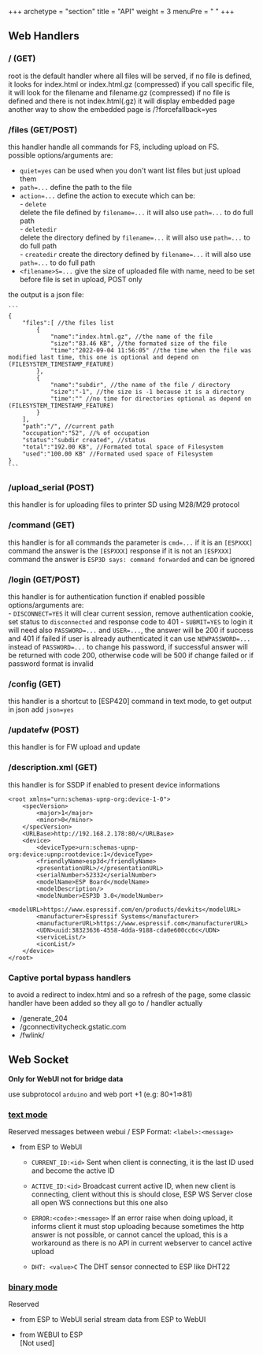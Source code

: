 +++
archetype = "section"
title = "API"
weight = 3
menuPre = "<i class='fas fa-cogs'></i> "
+++

## Web Handlers 

### / (GET)
root is the default handler where all files will be served, if no file is defined, it looks for index.html or index.html.gz (compressed)
if you call specific file, it will look for the filename and filename.gz (compressed)
if no file is defined and there is not index.html(.gz) it will display embedded page
another way to show the embedded page is /?forcefallback=yes


### /files (GET/POST)
this handler handle all commands for FS, including upload on FS.   
    possible options/arguments are:   
- `quiet=yes` can be used when you don't want list files but just upload them    
- `path=...` define the path to the file    
- `action=...` define the action to execute which can be:  
        - `delete`   
            delete the file defined by `filename=...` it will also use `path=...` to do full path  
        - `deletedir`  
            delete the directory defined by `filename=...` it will also use `path=...` to do full path    
        - `createdir`
             create the directory defined by `filename=...` it will also use `path=...` to do full path  
- `<filename>S=...` give the size of uploaded file with <filename> name, need to be set before file is set in upload, POST only   

the output is a json file:  

    ```
    {   
        "files":[ //the files list  
            {  
                "name":"index.html.gz", //the name of the file
                "size":"83.46 KB", //the formated size of the file 
                "time":"2022-09-04 11:56:05" //the time when the file was modified last time, this one is optional and depend on (FILESYSTEM_TIMESTAMP_FEATURE)
            },
            {
                "name":"subdir", //the name of the file / directory
                "size":"-1", //the size is -1 because it is a directory
                "time":"" //no time for directories optional as depend on (FILESYSTEM_TIMESTAMP_FEATURE)
            }
        ],
        "path":"/", //current path
        "occupation":"52", //% of occupation
        "status":"subdir created", //status 
        "total":"192.00 KB", //Formated total space of Filesystem
        "used":"100.00 KB" //Formated used space of Filesystem
    }
    ```

### /upload_serial (POST)
this handler is for uploading files to printer SD using M28/M29 protocol

### /command (GET)
this handler is for all commands the parameter is `cmd=...`
if it is an `[ESPXXX]` command the answer is the `[ESPXXX]` response
if it is not an `[ESPXXX]` command the answer is `ESP3D says: command forwarded` and can be ignored

### /login (GET/POST)
this handler is for authentication function if enabled
    possible options/arguments are:  
        - `DISCONNECT=YES`
            it will clear current session, remove authentication cookie, set status to `disconnected` and response code to 401
        - `SUBMIT=YES`
            to login it will need also `PASSWORD=...` and `USER=...`, the answer will be 200 if success and 401 if failed
            if user is already authenticated it can use `NEWPASSWORD=...` instead of `PASSWORD=...` to change his password, if successful answer will be returned with code 200, otherwise code will be 500 if change failed or if password format is invalid

### /config (GET)
this handler is a shortcut to [ESP420] command in text mode, to get output in json add `json=yes`

### /updatefw (POST)
this handler is for FW upload and update

### /description.xml (GET)
this handler is for SSDP if enabled to present device informations  

```
<root xmlns="urn:schemas-upnp-org:device-1-0">
    <specVersion>
        <major>1</major>
        <minor>0</minor>
    </specVersion>
    <URLBase>http://192.168.2.178:80/</URLBase>
    <device>
        <deviceType>urn:schemas-upnp-org:device:upnp:rootdevice:1</deviceType>
        <friendlyName>esp3d</friendlyName>
        <presentationURL>/</presentationURL>
        <serialNumber>52332</serialNumber>
        <modelName>ESP Board</modelName>
        <modelDescription/>
        <modelNumber>ESP3D 3.0</modelNumber>
        <modelURL>https://www.espressif.com/en/products/devkits</modelURL>
        <manufacturer>Espressif Systems</manufacturer>
        <manufacturerURL>https://www.espressif.com</manufacturerURL>
        <UDN>uuid:38323636-4558-4dda-9188-cda0e600cc6c</UDN>
        <serviceList/>
        <iconList/>
    </device>
</root>
```
### Captive portal bypass handlers
to avoid a redirect to index.html and so a refresh of the page, some classic handler have been added so they all go to / handler actually
 - /generate_204
 - /gconnectivitycheck.gstatic.com
 - /fwlink/


## Web Socket 
**Only for WebUI not for bridge data**

use subprotocol `arduino` and web port +1 (e.g: 80+1=>81)

### <u>text mode</u>

Reserved
messages between webui / ESP
Format: `<label>:<message>`

-   from ESP to WebUI

    -   `CURRENT_ID:<id>`
        Sent when client is connecting, it is the last ID used and become the active ID

    -   `ACTIVE_ID:<id>`
        Broadcast current active ID, when new client is connecting, client without this is <id> should close, ESP WS Server close all open WS connections but this one also

    -   `ERROR:<code>:<message>`
        If an error raise when doing upload, it informs client it must stop uploading because sometimes the http answer is not possible,
        or cannot cancel the upload, this is a workaround as there is no API in current webserver to cancel active upload

    -   `DHT: <value>C`
        The DHT sensor connected to ESP like DHT22


### <u>binary mode</u>

Reserved

-   from ESP to WebUI
    serial stream data from ESP to WebUI

-   from WEBUI to ESP  
    [Not used]